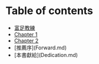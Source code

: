 # Table of contents

* [富足教練](README.md)
* [Chapter 1](chapter-1.md)
* [Chapter 2](chapter-2.md)
* [推薦序]‌(Forward.md)
* [本書獻給]‌(Dedication.md)
